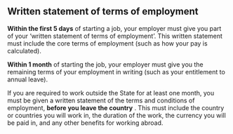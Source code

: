##  Written statement of terms of employment

**Within the first 5 days** of starting a job, your employer must give you
part of your ‘written statement of terms of employment’. This written
statement must include the core terms of employment (such as how your pay is
calculated).

**Within 1 month** of starting the job, your employer must give you the
remaining terms of your employment in writing (such as your entitlement to
annual leave).

If you are required to work outside the State for at least one month, you must
be given a written statement of the terms and conditions of employment,
**before you leave the country** . This must include the country or countries
you will work in, the duration of the work, the currency you will be paid in,
and any other benefits for working abroad.
